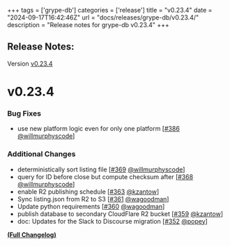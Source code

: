 +++
tags = ['grype-db']
categories = ['release']
title = "v0.23.4"
date = "2024-09-17T16:42:46Z"
url = "docs/releases/grype-db/v0.23.4/"
description = "Release notes for grype-db v0.23.4"
+++

## Release Notes:
Version [v0.23.4](https://github.com/anchore/grype-db/releases/tag/v0.23.4)

# v0.23.4

### Bug Fixes

- use new platform logic even for only one platform [[#386](https://github.com/anchore/grype-db/pull/386) [@willmurphyscode](https://github.com/willmurphyscode)]

### Additional Changes

- deterministically sort listing file [[#369](https://github.com/anchore/grype-db/pull/369) [@willmurphyscode](https://github.com/willmurphyscode)]
- query for ID before close but compute checksum after [[#368](https://github.com/anchore/grype-db/pull/368) [@willmurphyscode](https://github.com/willmurphyscode)]
- enable R2 publishing schedule [[#363](https://github.com/anchore/grype-db/pull/363) [@kzantow](https://github.com/kzantow)]
- Sync listing.json from R2 to S3 [[#361](https://github.com/anchore/grype-db/pull/361) [@wagoodman](https://github.com/wagoodman)]
- Update python requirements [[#360](https://github.com/anchore/grype-db/pull/360) [@wagoodman](https://github.com/wagoodman)]
- publish database to secondary CloudFlare R2 bucket [[#359](https://github.com/anchore/grype-db/pull/359) [@kzantow](https://github.com/kzantow)]
- doc: Updates for the Slack to Discourse migration [[#352](https://github.com/anchore/grype-db/pull/352) [@popey](https://github.com/popey)]

**[(Full Changelog)](https://github.com/anchore/grype-db/compare/v0.23.3...v0.23.4)**

